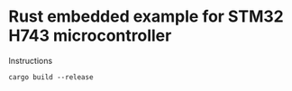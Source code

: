 # Rust embedded example for STM32 H743 microcontroller

Instructions

```
cargo build --release

```
